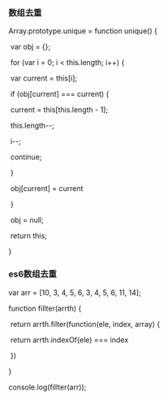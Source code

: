 ### 数组去重

Array.prototype.unique = function unique() {

​    var obj = {};

​    for (var i = 0; i < this.length; i++) {

​        var current = this[i];

​        if (obj[current] === current) {

​            current = this[this.length - 1];

​            this.length--;

​            i--;

​            continue;

​        }

​        obj[current] = current

​    }

​    obj = null;

​    return this;

}

### es6数组去重

var arr = [10, 3, 4, 5, 6, 3, 4, 5, 6, 11, 14];

function fillter(arrth) {

​    return arrth.filter(function(ele, index, array) {

​        return arrth.indexOf(ele) === index

​    })

}

console.log(fillter(arr));